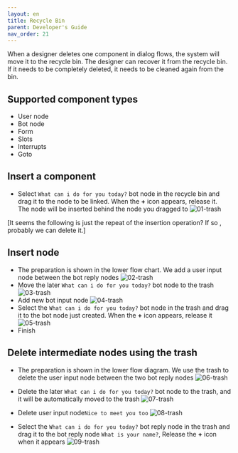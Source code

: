 ```yaml
---
layout: en
title: Recycle Bin
parent: Developer's Guide
nav_order: 21
---
```


When a designer deletes one component in dialog flows, the system will move it to the recycle bin.  The designer can recover it from the recycle bin. If it needs to be completely deleted, it needs to be cleaned again from the bin.

## Supported component types

- User node
- Bot node
- Form
- Slots
- Interrupts
- Goto


## Insert a component 
* Select `What can i do for you today?` bot node in the recycle bin and drag it to the node to be linked. When the **+** icon appears, release it.
  <br/>The node will be inserted behind the node you dragged to
  ![01-trash](/assets/images/tutorial/trash/01-trash.png)

 [It seems the following is just the repeat of the insertion operation?  If so , probably we can delete it.] 

## Insert node
* The preparation is shown in the lower flow chart. We add a user input node between the bot reply nodes
  ![02-trash](/assets/images/tutorial/trash/02-trash.png)
* Move the later `What can i do for you today?` bot node to the trash
  ![03-trash](/assets/images/tutorial/trash/03-trash.png)
* Add new bot input node
  ![04-trash](/assets/images/tutorial/trash/04-trash.png)
* Select the `What can i do for you today?` bot node in the trash and drag it to the bot node just created. When the **+** icon appears, release it
  ![05-trash](/assets/images/tutorial/trash/05-trash.png)
* Finish

## Delete intermediate nodes using the trash
* The preparation is shown in the lower flow diagram. We use the trash to delete the user input node between the two bot reply nodes
  ![06-trash](/assets/images/tutorial/trash/06-trash.png)

* Delete the later `What can i do for you today?` bot node  to the trash, and it will be automatically moved to the trash
  ![07-trash](/assets/images/tutorial/trash/07-trash.png)

* Delete user input node`Nice to meet you too`
  ![08-trash](/assets/images/tutorial/trash/08-trash.png)

* Select the `What can i do for you today?` bot reply node in the trash and drag it to the bot reply node `What is your name?`, Release the **+** icon when it appears
  ![09-trash](/assets/images/tutorial/trash/09-trash.png)
